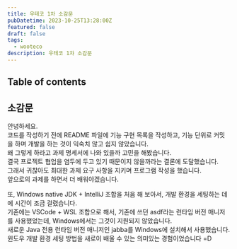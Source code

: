 ```yaml
---
title: 우테코 1차 소감문
pubDatetime: 2023-10-25T13:28:00Z
featured: false
draft: false
tags:
  - wooteco
description: 우테코 1차 소감문
---
```


## Table of contents

## 소감문

안녕하세요.  
코드를 작성하기 전에 README 파일에 기능 구현 목록을 작성하고, 기능 단위로 커밋을 하며 개발을 하는 것이 익숙치 않고 쉽지 않았습니다.  
왜 그렇게 하라고 과제 명세서에 나와 있을까 고민을 해봤습니다.  
결국 프로젝트 협업을 염두에 두고 있기 때문이지 않을까라는 결론에 도달했습니다.  
그래서 귀찮아도 최대한 과제 요구 사항을 지키며 프로그램 작성을 했습니다.  
앞으로의 과제를 하면서 더 배워야겠습니다.

또, Windows native JDK + IntelliJ 조합을 처음 해 보아서, 개발 환경을 세팅하는 데에 시간이 조금 걸렸습니다.  
기존에는 VSCode + WSL 조합으로 해서, 기존에 쓰던 asdf라는 런타임 버전 매니저를 사용했었는데, Windows에서는 그것이 지원되지 않았습니다.  
새로운 Java 전용 런타임 버전 매니저인 jabba를 Windows에 설치해서 사용했습니다.  
윈도우 개발 환경 세팅 방법을 새로이 배울 수 있는 의미있는 경험이었습니다 =D
